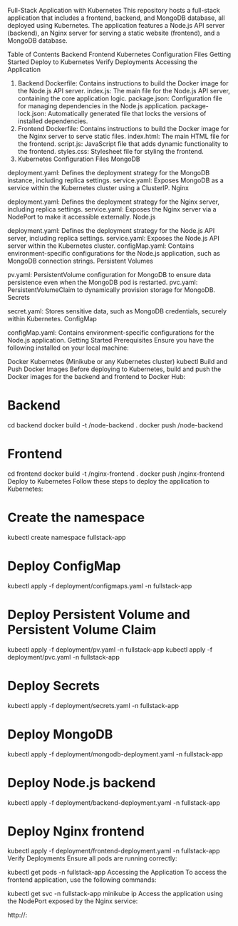 Full-Stack Application with Kubernetes
This repository hosts a full-stack application that includes a frontend, backend, and MongoDB database, all deployed using Kubernetes. The application features a Node.js API server (backend), an Nginx server for serving a static website (frontend), and a MongoDB database.

Table of Contents
Backend
Frontend
Kubernetes Configuration Files
Getting Started
Deploy to Kubernetes
Verify Deployments
Accessing the Application
1. Backend
Dockerfile: Contains instructions to build the Docker image for the Node.js API server.
index.js: The main file for the Node.js API server, containing the core application logic.
package.json: Configuration file for managing dependencies in the Node.js application.
package-lock.json: Automatically generated file that locks the versions of installed dependencies.
2. Frontend
Dockerfile: Contains instructions to build the Docker image for the Nginx server to serve static files.
index.html: The main HTML file for the frontend.
script.js: JavaScript file that adds dynamic functionality to the frontend.
styles.css: Stylesheet file for styling the frontend.
3. Kubernetes Configuration Files
MongoDB

deployment.yaml: Defines the deployment strategy for the MongoDB instance, including replica settings.
service.yaml: Exposes MongoDB as a service within the Kubernetes cluster using a ClusterIP.
Nginx

deployment.yaml: Defines the deployment strategy for the Nginx server, including replica settings.
service.yaml: Exposes the Nginx server via a NodePort to make it accessible externally.
Node.js

deployment.yaml: Defines the deployment strategy for the Node.js API server, including replica settings.
service.yaml: Exposes the Node.js API server within the Kubernetes cluster.
configMap.yaml: Contains environment-specific configurations for the Node.js application, such as MongoDB connection strings.
Persistent Volumes

pv.yaml: PersistentVolume configuration for MongoDB to ensure data persistence even when the MongoDB pod is restarted.
pvc.yaml: PersistentVolumeClaim to dynamically provision storage for MongoDB.
Secrets

secret.yaml: Stores sensitive data, such as MongoDB credentials, securely within Kubernetes.
ConfigMap

configMap.yaml: Contains environment-specific configurations for the Node.js application.
Getting Started
Prerequisites
Ensure you have the following installed on your local machine:

Docker
Kubernetes (Minikube or any Kubernetes cluster)
kubectl
Build and Push Docker Images
Before deploying to Kubernetes, build and push the Docker images for the backend and frontend to Docker Hub:


# Backend
cd backend
docker build -t <Your-docker-Hub-account>/node-backend .
docker push <Your-docker-Hub-account>/node-backend

# Frontend
cd frontend
docker build -t <Your-docker-Hub-account>/nginx-frontend .
docker push <Your-docker-Hub-account>/nginx-frontend
Deploy to Kubernetes
Follow these steps to deploy the application to Kubernetes:


# Create the namespace
kubectl create namespace fullstack-app

# Deploy ConfigMap
kubectl apply -f deployment/configmaps.yaml -n fullstack-app

# Deploy Persistent Volume and Persistent Volume Claim
kubectl apply -f deployment/pv.yaml -n fullstack-app
kubectl apply -f deployment/pvc.yaml -n fullstack-app

# Deploy Secrets
kubectl apply -f deployment/secrets.yaml -n fullstack-app

# Deploy MongoDB
kubectl apply -f deployment/mongodb-deployment.yaml -n fullstack-app

# Deploy Node.js backend
kubectl apply -f deployment/backend-deployment.yaml -n fullstack-app

# Deploy Nginx frontend
kubectl apply -f deployment/frontend-deployment.yaml -n fullstack-app
Verify Deployments
Ensure all pods are running correctly:


kubectl get pods -n fullstack-app
Accessing the Application
To access the frontend application, use the following commands:


kubectl get svc -n fullstack-app
minikube ip
Access the application using the NodePort exposed by the Nginx service:


http://<minikube-ip>:<node-port-nginx>